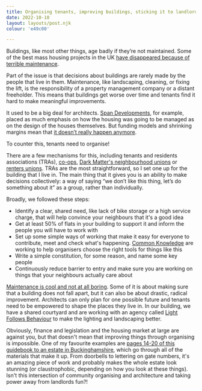 ```yaml
---
title: Organising tenants, improving buildings, sticking it to landlords
date: 2022-10-10
layout: layouts/post.njk
colour: 'e49c00'

---
```


Buildings, like most other things, age badly if they’re not maintained. Some of the best mass housing projects in the UK [have disappeared because of terrible maintenance](https://citymonitor.ai/environment/how-poor-maintenance-londons-social-housing-created-conditions-its-demolition-1644).

Part of the issue is that decisions about buildings are rarely made by the people that live in them. Maintenance, like landscaping, cleaning, or fixing the lift, is the responsibility of a property management company or a distant freeholder. This means that buildings get worse over time and tenants find it hard to make meaningful improvements. 

It used to be a big deal for architects. [Span Developments](https://www.michaelheyward.com/span/), for example, placed as much emphasis on how the housing was going to be managed as on the design of the houses themselves. But funding models and shrinking margins mean that [it doesn’t really happen anymore](https://twitter.com/iotwatch/status/1578687483617103875).

To counter this, tenants need to organise! 

There are a few mechanisms for this, including tenants and residents associations (TRAs), [co-ops](https://wellingtonmills.org.uk), [Dark Matter's neighbourhood unions](https://provocations.darkmatterlabs.org/neighbourhood-unions-building-collective-financial-power-in-the-asset-economy-555e1f8e140f) or [renters unions](https://www.instagram.com/dorchestercourt.tenantsunion/). TRAs are the most straightforward, so I set one up for the building that I live in. The main thing that it gives you is an ability to make decisions collectively:  a way of saying “we don’t like this thing, let’s do something about it” as a group, rather than individually.

Broadly, we followed these steps:

- Identify a clear, shared need, like lack of bike storage or a high service charge, that will help convince your neighbours that it's a good idea
- Get at least 50% of flats in your building to support it and inform the people you will have to work with
- Set up some simple ways of working that make it easy for everyone to contribute, meet and check what's happening. [Common Knowledge](https://commonknowledge.coop/writing/common-tools) are working to help organisers choose the right tools for things like this
- Write a simple constitution, for some reason, and name some key people
- Continuously reduce barrier to entry and make sure you are working on things that your neighbours actually care about

[Maintenance is cool and not at all boring](https://festivalofmaintenance.org.uk/2019/06/18/maintenance-the-tip-of-the-iceberg/). Some of it is about making sure that a building does not fall apart, but it can also be about drastic, radical improvement. Architects can only plan for one possible future and tenants need to be empowered to shape the places they live in. In our building, we have a shared courtyard and are working with an agency called [Light Follows Behaviour](https://lightfollowsbehaviour.com) to make the lighting and landscaping better.

Obviously, finance and legislation and the housing market at large are against you, but that doesn't mean that improving things through organising is impossible. One of my favourite examples are [pages 14-20 of this guidebook to an estate in Buckinghamshire](https://www.cedar-chase.org.uk/docs/cedar-chase-handbook-web.pdf), which go through all of the materials that make it up. From doorbells to lettering on gate numbers, it's an amazing piece of work and probably makes the whole estate look stunning (or claustrophobic, depending on how you look at these things). Isn't this intersection of community organising and architecture and taking power away from landlords fun?!